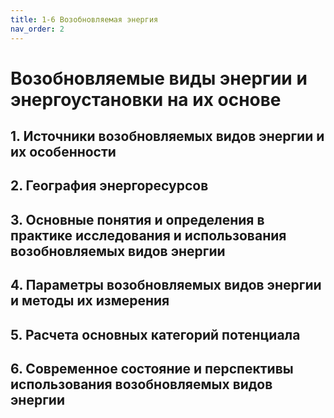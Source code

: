 ```yaml
---
title: 1-6 Возобновляемая энергия
nav_order: 2
---
```


# Возобновляемые виды энергии и энергоустановки на их основе


## 1. Источники возобновляемых видов энергии и их особенности


## 2. География энергоресурсов


## 3. Основные понятия и определения в практике исследования и использования возобновляемых видов энергии


## 4. Параметры возобновляемых видов энергии и методы их измерения


## 5. Расчета основных категорий потенциала


## 6. Современное состояние и перспективы использования возобновляемых видов энергии
